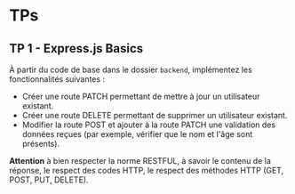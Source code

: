 # TPs

## TP 1 - Express.js Basics

À partir du code de base dans le dossier `backend`, implémentez les fonctionnalités suivantes :
- Créer une route PATCH permettant de mettre à jour un utilisateur existant.  
- Créer une route DELETE permettant de supprimer un utilisateur existant.
- Modifier la route POST et ajouter à la route PATCH une validation des données reçues (par exemple, vérifier que le nom et l'âge sont présents).

**Attention** à bien respecter la norme RESTFUL, à savoir le contenu de la réponse, le respect des codes HTTP, le respect des méthodes HTTP (GET, POST, PUT, DELETE).